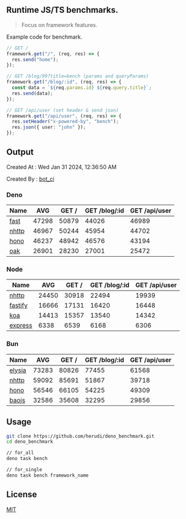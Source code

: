 ## Runtime JS/TS benchmarks.

> Focus on framework features.

Example code for benchmark.
```ts
// GET /
framework.get("/", (req, res) => {
  res.send("home");
});

// GET /blog/99?title=bench (params and queryParams)
framework.get("/blog/:id", (req, res) => {
  const data = `${req.params.id} ${req.query.title}`;
  res.send(data);
});

// GET /api/user (set header & send json)
framework.get("/api/user", (req, res) => {
  res.setHeader("x-powered-by", "bench");
  res.json({ user: "john" });
});
```

## Output
Created At : Wed Jan 31 2024, 12:36:50 AM

Created By : [bot_ci](https://github.com/herudi/deno_benchmarks/commits?author=github-actions%5Bbot%5D)


### Deno
|Name|AVG|GET /|GET /blog/:id|GET /api/user|
|----|----|----|----|----|
|[fast](https://github.com/danteissaias/fast)|47298|50879|44026|46989|
|[nhttp](https://github.com/nhttp/nhttp)|46967|50244|45954|44702|
|[hono](https://github.com/honojs/hono)|46237|48942|46576|43194|
|[oak](https://github.com/oakserver/oak)|26901|28230|27001|25472|
  


### Node
|Name|AVG|GET /|GET /blog/:id|GET /api/user|
|----|----|----|----|----|
|[nhttp](https://github.com/nhttp/nhttp)|24450|30918|22494|19939|
|[fastify](https://github.com/fastify/fastify)|16666|17131|16420|16448|
|[koa](https://github.com/koajs/koa)|14413|15357|13540|14342|
|[express](https://github.com/expressjs/express)|6338|6539|6168|6306|
  


### Bun
|Name|AVG|GET /|GET /blog/:id|GET /api/user|
|----|----|----|----|----|
|[elysia](https://github.com/elysiajs/elysia)|73283|80826|77455|61568|
|[nhttp](https://github.com/nhttp/nhttp)|59092|85691|51867|39718|
|[hono](https://github.com/honojs/hono)|56546|66105|54225|49309|
|[baojs](https://github.com/mattreid1/baojs)|32586|35608|32295|29856|
  



## Usage

```bash
git clone https://github.com/herudi/deno_benchmark.git
cd deno_benchmark

// for_all
deno task bench

// for_single
deno task bench framework_name
```

## License

[MIT](LICENSE)

